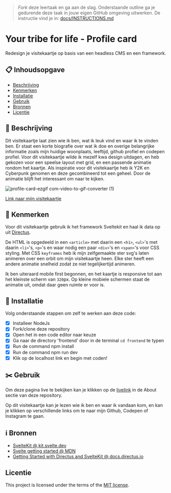 > _Fork_ deze leertaak en ga aan de slag. Onderstaande outline ga je gedurende deze taak in jouw eigen GitHub omgeving uitwerken. De instructie vind je in: [docs/INSTRUCTIONS.md](docs/INSTRUCTIONS.md)

# Your tribe for life - Profile card
<!-- Geef je project een titel en schrijf in één zin wat het is -->
Redesign je visitekaartje op basis van een headless CMS en een framework.

## 📋 Inhoudsopgave

  * [Beschrijving](https://github.com/Annevd/your-tribe-for-life-profile-card/blob/main/README.md#-beschrijving)
  * [Kenmerken](https://github.com/Annevd/your-tribe-for-life-profile-card/blob/main/README.md#-kenmerken)
  * [Installatie](https://github.com/Annevd/your-tribe-for-life-profile-card/blob/main/README.md#-installatie)
  * [Gebruik](https://github.com/Annevd/your-tribe-for-life-profile-card/blob/main/README.md#%EF%B8%8F-gebruik)
  * [Bronnen](https://github.com/Annevd/your-tribe-for-life-profile-card/blob/main/README.md#%E2%84%B9%EF%B8%8F-bronnen)
  * [Licentie](#licentie)

## 📄 Beschrijving
<!-- In de Beschrijving staat hoe je project er uit ziet, hoe het werkt en wat je er mee kan. -->
Dit visitekaartje laat zien wie ik ben, wat ik leuk vind en waar ik te vinden ben. Er staat een korte biografie over wat ik doe en overige belangrijke informatie zoals mijn huidige woonplaats, leeftijd, github profiel en codepen profiel. 
Voor dit visitekaartje wilde ik mezelf kwa design uitdagen, en heb gekozen voor een speelse layout met grid, en een passende animatie rondom het kaartje. Als inspiratie voor dit visitekaartje heb ik Y2K en Cyberpunk genomen en deze gecombineerd tot een geheel. Door de animatie blijft het interessant om naar te kijken.
<!-- Voeg een mooie poster visual toe 📸 -->

![profile-card-ezgif com-video-to-gif-converter (1)](https://github.com/user-attachments/assets/3671ccb8-2513-4207-bdde-f18c9820ec50)

<!-- Voeg een link toe naar Github Pages 🌐-->
[Link naar mijn visitekaartje](https://your-tribe-for-life-profile-card-virid.vercel.app/)

## 📍 Kenmerken
<!-- Bij Kenmerken staat welke technieken zijn gebruikt en hoe. Wat is de HTML structuur? Wat zijn de belangrijkste dingen in CSS? Wat is er met Javascript gedaan en hoe? Misschien heb je een framwork of library gebruikt? -->
Voor dit visitekaartje gebruik ik het framework Sveltekit en haal ik data op uit [Directus](https://fdnd.directus.app/items/person/11).

De HTML is opgedeeld in een `<article>` met daarin een `<h1>`, `<ul>`'s met daarin `<li>`'s, `<p>`'s en waar nodig een paar `<div>`'s en `<span>`'s voor CSS styling. Met CSS `keyframes` heb ik mijn zelfgemaakte ster svg's laten animeren over een orbit om mijn visitekaartje heen. Elke ster heeft een andere animatie snelheid zodat ze niet tegelijkertijd animeren.

Ik ben uiteraard mobile first begonnen, en het kaartje is responsive tot aan het kleinste scherm van `320`px. Op kleine mobiele schermen staat de animatie uit, omdat daar geen ruimte er voor is.

## 📲 Installatie

Volg onderstaande stappen om zelf te werken aan deze code:

- [x] Installeer NodeJs
- [x] Fork/clone deze repository
- [x] Open het in een code editor naar keuze
- [x] Ga naar de directory 'frontend' door in de terminal `cd frontend` te typen
- [x] Run de command npm install
- [x] Run de command npm run dev
- [x] Klik op de localhost link en begin met coden!

## ✂️ Gebruik

Om deze pagina live te bekijken kan je klikken op de [livelink](https://your-tribe-for-life-profile-card-virid.vercel.app/) in de About sectie van deze repository.

Op dit visitekaartje kan je lezen wie ik ben en waar ik vandaan kom, en kan je klikken op verschillende links om te naar mijn Github, Codepen of Instagram te gaan.

## ℹ️ Bronnen

- [SvelteKit @ kit.svelte.dev](https://kit.svelte.dev/)
- [Svelte getting started @ MDN](https://developer.mozilla.org/en-US/docs/Learn/Tools_and_testing/Client-side_JavaScript_frameworks/Svelte_getting_started)
- [Getting Started with Directus and SvelteKit @ docs.directus.io](https://docs.directus.io/blog/getting-started-directus-sveltekit.html)

## Licentie

This project is licensed under the terms of the [MIT license](./LICENSE).


